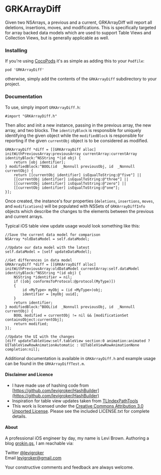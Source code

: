 GRKArrayDiff
===========
Given two NSArrays, a previous and a current, GRKArrayDiff will report all deletions,
insertions, moves, and modifications. This is specifically targeted for array backed data
models which are used to support Table Views and Collection Views, but is generally
applicable as well.

### Installing

If you're using [CocoPods](http://cocopods.org) it's as simple as adding this to your
`Podfile`:

	pod 'GRKArrayDiff'

otherwise, simply add the contents of the `GRKArrayDiff` subdirectory to your
project.

### Documentation

To use, simply import `GRKArrayDiff.h`:

    #import "GRKArrayDiff.h"

Then alloc and init a new instance, passing in the previous array, the new array, and two
blocks. The `identityBlock` is responsible for uniquely identifying the given object while
the `modifiedBlock` is responsible for reporting if the given `currentObj` object is to be
considered as modified.

	GRKArrayDiff *diff = [[GRKArrayDiff alloc] initWithPreviousArray:previousArray currentArray:currentArray identityBlock:^NSString *(id obj) {
		return [obj identifier];
	} modifiedBlock:^BOOL(id  _Nonnull previousObj, id  _Nonnull currentObj) {
		return [[currentObj identifier] isEqualToString:@"five"] ||
		[[currentObj identifier] isEqualToString:@"three"] ||
		[[currentObj identifier] isEqualToString:@"zero"] ||
		[[currentObj identifier] isEqualToString:@"one"];
	}];

Once created, the instance's four properties (`deletions`, `insertions`, `moves`, and
`modifications`) will be populated with NSSets of `GRKArrayDiffInfo` objects which
describe the changes to the elements between the previous and current arrays.

Typical iOS table view update usage would look something like this:

    //Save the current data model for comparison
    NSArray *oldDataModel = self.dataModel;

    //Update our data model with the latest
    self.dataModel = [self updateDataModel];

    //Get differences in data model
    GRKArrayDiff *diff = [[GRKArrayDiff alloc] initWithPreviousArray:oldDataModel currentArray:self.dataModel identityBlock:^NSString *(id obj) {
        NSString *identifier = nil;
        if ([obj conformsToProtocol:@protocol(MyType)])
        {
            id <MyType> myObj = (id <MyType>)obj;
            identifier = [myObj uuid];
        }
        return identifier;
    } modifiedBlock:^BOOL(id  _Nonnull previousObj, id  _Nonnull currentObj) {
        BOOL modified = currentObj != nil && [modificationSet containsObject:currentObj];
        return modified;
    }];
    
    //Update the UI with the changes
    [diff updateTableView:self.tableView section:0 animation:animated ? UITableViewRowAnimationAutomatic : UITableViewRowAnimationNone completion:nil];

Additional documentation is available in `GRKArrayDiff.h` and example usage
can be found in the `GRKArrayDiffTest.m`.

#### Disclaimer and Licence

* I have made use of hashing code from [https://github.com/levigroker/HashBuilder](https://github.com/levigroker/HashBuilder)
* Inspiration for table view updates taken from [TLIndexPathTools](https://github.com/wtmoose/TLIndexPathTools)
* This work is licensed under the [Creative Commons Attribution 3.0 Unported License](http://creativecommons.org/licenses/by/3.0/).
  Please see the included LICENSE.txt for complete details.

#### About

A professional iOS engineer by day, my name is Levi Brown. Authoring a blog
[grokin.gs](http://grokin.gs), I am reachable via:

Twitter [@levigroker](https://twitter.com/levigroker)  
Email [levigroker@gmail.com](mailto:levigroker@gmail.com)  

Your constructive comments and feedback are always welcome.
